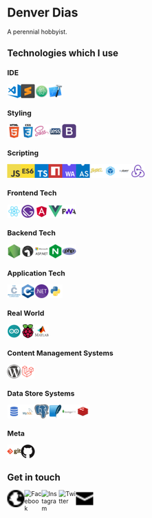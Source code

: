 # Denver Dias

A perennial hobbyist.

## Technologies which I use

### IDE

[<img align="left" alt="Visual Studio Code" width="32px" src="https://raw.githubusercontent.com/github/explore/master/topics/visual-studio-code/visual-studio-code.png" />][website]
[<img align="left" alt="Sublime Text" width="32px" src="https://raw.githubusercontent.com/github/explore/master/topics/sublime-text/sublime-text.png" />][website]
[<img align="left" alt="Atom" width="32px" src="https://raw.githubusercontent.com/github/explore/master/topics/atom/atom.png" />][website]
[<img align="left" alt="Xcode" width="32px" src="https://raw.githubusercontent.com/github/explore/master/topics/xcode/xcode.png" />][website]
<br />
<br />

### Styling

[<img align="left" alt="HTML5" width="32px" src="https://raw.githubusercontent.com/github/explore/master/topics/html/html.png" />][website]
[<img align="left" alt="CSS3" width="32px" src="https://raw.githubusercontent.com/github/explore/master/topics/css/css.png" />][website]
[<img align="left" alt="Sass" width="32px" src="https://raw.githubusercontent.com/github/explore/master/topics/sass/sass.png" />][website]
[<img align="left" alt="Less" width="32px" src="https://raw.githubusercontent.com/github/explore/master/topics/less/less.png" />][website]
[<img align="left" alt="Bootstrap" width="32px" src="https://raw.githubusercontent.com/github/explore/master/topics/bootstrap/bootstrap.png" />][website]
<br />
<br />

### Scripting

[<img align="left" alt="JavaScript" width="32px" src="https://raw.githubusercontent.com/github/explore/master/topics/javascript/javascript.png" />][website]
[<img align="left" alt="EcmaScript 6" width="32px" src="https://raw.githubusercontent.com/github/explore/master/topics/es6/es6.png" />][website]
[<img align="left" alt="TypeScript" width="32px" src="https://raw.githubusercontent.com/github/explore/master/topics/typescript/typescript.png" />][website]
[<img align="left" alt="NPM" width="32px" src="https://raw.githubusercontent.com/github/explore/361e2821e2dea67711cde99c9c40ed357061cf27/topics/npm/npm.png" />][website]
[<img align="left" alt="WebAssembly" width="32px" src="https://raw.githubusercontent.com/github/explore/master/topics/web-assembly/web-assembly.png" />][website]
[<img align="left" alt="AssemblyScript" width="32px" src="https://raw.githubusercontent.com/github/explore/master/topics/assemblyscript/assemblyscript.png" />][website]
[<img align="left" alt="Babel" width="32px" src="https://raw.githubusercontent.com/github/explore/master/topics/babel/babel.png" />][website]
[<img align="left" alt="WebPack" width="32px" src="https://raw.githubusercontent.com/github/explore/master/topics/webpack/webpack.png" />][website]
[<img align="left" alt="jQuery" width="32px" src="https://raw.githubusercontent.com/github/explore/master/topics/jquery/jquery.png" />][website]
[<img align="left" alt="Redux" width="32px" src="https://raw.githubusercontent.com/github/explore/master/topics/redux/redux.png" />][website]
<br />
<br />

### Frontend Tech

[<img align="left" alt="React" width="32px" src="https://raw.githubusercontent.com/github/explore/master/topics/react/react.png" />][website]
[<img align="left" alt="Gatsby" width="32px" src="https://raw.githubusercontent.com/github/explore/master/topics/gatsby/gatsby.png" />][website]
[<img align="left" alt="Angular" width="32px" src="https://raw.githubusercontent.com/github/explore/master/topics/angular/angular.png" />][website]
[<img align="left" alt="Vue" width="32px" src="https://raw.githubusercontent.com/github/explore/master/topics/vue/vue.png" />][website]
[<img align="left" alt="Progressive Web Apps" width="32px" src="https://raw.githubusercontent.com/github/explore/master/topics/pwa/pwa.png" />][website]
<br />
<br />

### Backend Tech

[<img align="left" alt="Node.js" width="32px" src="https://raw.githubusercontent.com/github/explore/master/topics/nodejs/nodejs.png" />][website]
[<img align="left" alt="Deno" width="32px" src="https://raw.githubusercontent.com/github/explore/361e2821e2dea67711cde99c9c40ed357061cf27/topics/deno/deno.png" />][website]
[<img align="left" alt="ASP.NET" width="32px" src="https://raw.githubusercontent.com/github/explore/361e2821e2dea67711cde99c9c40ed357061cf27/topics/aspnet/aspnet.png" />][website]
[<img align="left" alt="NGINX" width="32px" src="https://raw.githubusercontent.com/github/explore/361e2821e2dea67711cde99c9c40ed357061cf27/topics/nginx/nginx.png" />][website]
[<img align="left" alt="PHP" width="32px" src="https://raw.githubusercontent.com/github/explore/361e2821e2dea67711cde99c9c40ed357061cf27/topics/php/php.png" />][website]
<br />
<br />

### Application Tech

[<img align="left" alt="C" width="32px" src="https://raw.githubusercontent.com/github/explore/master/topics/c/c.png" />][website]
[<img align="left" alt="C++" width="32px" src="https://raw.githubusercontent.com/github/explore/master/topics/cpp/cpp.png" />][website]
[<img align="left" alt=".NET" width="32px" src="https://raw.githubusercontent.com/github/explore/master/topics/dotnet/dotnet.png" />][website]
[<img align="left" alt="Python" width="32px" src="https://raw.githubusercontent.com/github/explore/master/topics/python/python.png" />][website]
<br />
<br />

### Real World

[<img align="left" alt="Arduino" width="32px" src="https://raw.githubusercontent.com/github/explore/master/topics/arduino/arduino.png" />][website]
[<img align="left" alt="Raspberry Pi" width="32px" src="https://raw.githubusercontent.com/github/explore/master/topics/raspberry-pi/raspberry-pi.png" />][website]
[<img align="left" alt="MATLAB" width="32px" src="https://raw.githubusercontent.com/github/explore/master/topics/matlab/matlab.png" />][website]
<br />
<br />

### Content Management Systems

[<img align="left" alt="WordPress" width="32px" src="https://raw.githubusercontent.com/github/explore/master/topics/wordpress/wordpress.png" />][website]
[<img align="left" alt="Laravel" width="32px" src="https://raw.githubusercontent.com/github/explore/master/topics/laravel/laravel.png" />][website]
<br />
<br />

### Data Store Systems

[<img align="left" alt="SQL" width="32px" src="https://raw.githubusercontent.com/github/explore/master/topics/sql/sql.png" />][website]
[<img align="left" alt="MySQL" width="32px" src="https://raw.githubusercontent.com/github/explore/master/topics/mysql/mysql.png" />][website]
[<img align="left" alt="PostgreSQL" width="32px" src="https://raw.githubusercontent.com/github/explore/master/topics/postgresql/postgresql.png" />][website]
[<img align="left" alt="SQLite" width="32px" src="https://raw.githubusercontent.com/github/explore/master/topics/sqlite/sqlite.png" />][website]
[<img align="left" alt="MongoDB" width="32px" src="https://raw.githubusercontent.com/github/explore/master/topics/mongodb/mongodb.png" />][website]
[<img align="left" alt="Redis" width="32px" src="https://raw.githubusercontent.com/github/explore/master/topics/redis/redis.png" />][website]
<br />
<br />

### Meta

[<img align="left" alt="Git" width="32px" src="https://raw.githubusercontent.com/github/explore/master/topics/git/git.png" />][website]
[<img align="left" alt="GitHub" width="32px" src="https://raw.githubusercontent.com/github/explore/master/topics/github/github.png" />][website]
<br />
<br />

## Get in touch

[<img align="left" alt="DenverDias.com" width="40px" src="https://raw.githubusercontent.com/iconic/open-iconic/master/svg/globe.svg" />][website]
[<img align="left" alt="Facebook" width="40px" src="https://cdn.jsdelivr.net/npm/simple-icons@v3/icons/facebook.svg" />][facebook]
[<img align="left" alt="Instagram" width="40px" src="https://cdn.jsdelivr.net/npm/simple-icons@v3/icons/instagram.svg" />][instagram]
[<img align="left" alt="Twitter" width="40px" src="https://cdn.jsdelivr.net/npm/simple-icons@v3/icons/twitter.svg" />][twitter]
[<img align="left" alt="Email" width="40px" src="https://raw.githubusercontent.com/iconic/open-iconic/master/svg/envelope-closed.svg" />][email]
<br />
<br />

[website]: https://denverdias.com/
[facebook]: https://facebook.com/DiasDenver
[instagram]: https://instagram.com/DenverDias
[twitter]: https://twitter.com/DNVRxyz
[email]: mailto:hello@denverdias.com